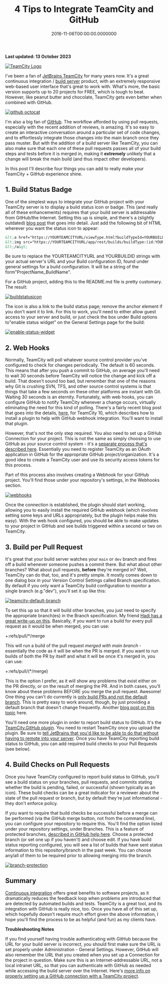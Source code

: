 ﻿---
title: 4 Tips to Integrate TeamCity and GitHub
date: "2016-11-06T00:00:00.0000000"
featuredImage: /img/teamcity_github.jpg
---

**Last updated: 13 October 2023**

[![TeamCity Logo](/img/tc-logo_400x400-150x150.png)](/img/tc-logo_400x400-150x150.png)

I've been a fan of [JetBrains TeamCity](https://www.jetbrains.com/teamcity/) for many years now. It's a great continuous integration / [build server](https://deviq.com/build-server/) product, with an extremely responsive web-based user interface that's great to work with. What's more, the basic version supports up to 20 projects for FREE, which is tough to beat. However, like peanut butter and chocolate, TeamCity gets even better when combined with GitHub.

[![github octocat](/img/Octocat-150x150.png)](/img/Octocat-150x150.png)

I'm also a big fan of [GitHub](https://github.com/). The workflow afforded by using pull requests, especially with the recent addition of reviews, is amazing. It's so easy to create an interactive conversation around a particular set of code changes, and to effortlessly integrate those changes into the main branch once they pass muster. But with the addition of a build server like TeamCity, you can also make sure that each one of these pull requests passes all of your build steps and tests before it is merged in, making it **extremely** unlikely that a change will break the main build (and thus impact other developers).

In this post I'll describe four things you can add to really make your TeamCity + GitHub experience shine.

## 1\. Build Status Badge

One of the simplest ways to integrate your GitHub project with your TeamCity server is to display a build status icon or badge. This (and really all of these enhancements) requires that your build server is addressable from GitHub/the Internet. Setting this up is simple, and there's a (slightly outdated) [blog post](https://blog.jetbrains.com/teamcity/2012/07/teamcity-build-status-icon/) that goes into detail. Just add the following bit of HTML wherever you want the status icon to appear:

```html
&lt;a href="https://YOURTEAMCITYURL/viewType.html?buildTypeId=YOURBUILDID&guest=1"&gt;
&lt;img src="https://YOURTEAMCITYURL/app/rest/builds/buildType:(id:YOURBUILDID)/statusIcon"/&gt;
&lt;/a&gt;
```

Be sure to replace the YOURTEAMCITYURL and YOURBUILDID strings with your actual server's URL and your Build configuration ID, found under general settings for a build configuration. It will be a string of the form"ProjectName\_BuildName".

For a GitHub project, adding this to the README.md file is pretty customary. The result:

[![buildstatusicon](/img/BuildStatusIcon.jpg)](/img/BuildStatusIcon.jpg)

The icon is also a link to the build status page; remove the anchor element if you don't want it to link. For this to work, you'll need to either allow guest access to your server and build, or just check the box under Build options to"enable status widget" on the General Settings page for the build:

[![enable-status-widget](/img/enable-status-widget.jpg)](/img/enable-status-widget.jpg)

## 2\. Web Hooks

Normally, TeamCity will poll whatever source control provider you've configured to check for changes periodically. The default is 60 seconds. This means that after you push a commit to GitHub, on average you'll need to wait 30 seconds before TeamCity will notice the change and kick off a build. That doesn't sound too bad, but remember that one of the reasons why Git is crushing SVN, TFS, and other source control systems is that things that take a few seconds on these other platforms are instant with Git. Waiting 30 seconds is an eternity. Fortunately, with web hooks, you can configure GitHub to notify TeamCity whenever a change occurs, virtually eliminating the need for this kind of polling. There's a fairly recent blog post that goes into the details, [here](https://blog.jetbrains.com/teamcity/2016/09/installing-github-webhooks-from-teamcity/), for TeamCity 10, which describes how to install a plugin to help with GitHub webhook integration. You'll want to install that plugin.

However, that's not the only step required. You also need to set up a GitHub Connection for your project. This is not the same as simply choosing to use GitHub as your source control system - it's a [separate process that's described here](https://confluence.jetbrains.com/display/TCD10/Integrating+TeamCity+with+VCS+Hosting+Services). Essentially you need to register TeamCity as an OAuth application in GitHub for the appropriate GitHub project/organization. It's a good idea to create a TeamCity user and use its security access tokens for this process.

Part of this process also involves creating a Webhook for your GitHub project. You'll find those under your repository's settings, in the Webhooks section.

[![webhooks](/img/webhooks.png)](/img/webhooks.png)

Once the connection is established, the plugin should start working, allowing you to easily install the required GitHub webhook (which involves setting some keys and URLs appropriately, but the plugin helps make this easy). With the web hook configured, you should be able to make updates to your project in GitHub and see builds triggered within a second or two on TeamCity.

## 3\. Build per Pull Request

It's great that your build server watches your `main` or `dev` branch and fires off a build whenever someone pushes a commit there. But what about other branches? What about pull requests, **before** they're merged in? Well, TeamCity can do that, too, and it's pretty simple. It mostly comes down to one dialog box in your Version Control Settings called Branch specification. By default if you only want a TeamCity build configuration to monitor a single branch (e.g."dev"), you'll set it up like this:

[![teamcity-default-branch](/img/teamcity-default-branch.jpg)](/img/teamcity-default-branch.jpg)

To set this up so that it will build other branches, you just need to specify the appropriate branch(es) in the Branch specification. My friend [Hadi has a great write-up on this](https://blog.jetbrains.com/teamcity/2013/02/automatically-building-pull-requests-from-github-with-teamcity/). Basically, if you want to run a build for every pull request as it would be when merged, you can use:

+:refs/pull/\*/merge

This will run a build of the pull request _merged with main branch_ - essentially the code as it will be when the PR is merged. If you want to run builds of both the PR by itself and what it will be once it's merged in, you can use:

+:refs/pull/(\*/merge)

This is the option I prefer, as it will show any problems that exist either on the PR directly, or on the result of merging the PR. And in both cases, you'll know about these problems BEFORE you merge the pull request. Awesome! One thing you can't do currently is [only build PRs and not the default branch](https://teamcity-support.jetbrains.com/hc/en-us/community/posts/206835615-Implementing-GitFlow-within-TeamCity?page=1#community_comment_206853119). This is pretty easy to work around, though, by just providing a default branch that doesn't change frequently. Another [blog post on this topic](https://blog.petegoo.com/2015/03/14/teamcity-github/) here.

You'll need one more plugin in order to report build status to GitHub. It's the [TeamCity.GitHub plugin](https://github.com/jonnyzzz/TeamCity.GitHub). You need to restart TeamCity once you upload the plugin. Be sure to [tell JetBrains that you'd like to be able to do that without having to remote into your server](https://youtrack.jetbrains.com/oauth?state=%2Fissue%2FTW-34946). Once you have TeamCity reporting build status to GitHub, you can add required build checks to your Pull Requests (see below).

## 4\. Build Checks on Pull Requests

Once you have TeamCity configured to report build status to GitHub, you'll see a build status on your branches, pull requests, and commits stating whether the build is pending, failed, or successful (shown typically as an icon). These build checks can be a great indicator for a reviewer about the state of the pull request or branch, but by default they're just informational - they don't enforce policy.

If you want to require that build checks be successful before a merge can be performed (via the GitHub merge button, not from the command line), you can configure your repository to require this. You'll find the option listed under your repository settings, under Branches. This is a feature of protected branches, [described in GitHub help here](https://help.github.com/articles/enabling-required-status-checks/). Choose a protected branch (or set one up if you haven't) and choose edit. If you have build status reporting configured, you will see a list of builds that have sent status information to this repository/branch in the past week. You can choose any/all of them to be required prior to allowing merging into the branch.

[![branch-protection](/img/branch-protection-300x295.png)](/img/branch-protection.png)



## Summary

[Continuous integration](https://deviq.com/continuous-integration/) offers great benefits to software projects, as it dramatically reduces the feedback loop when problems are introduced that are detected by automated builds and tests. TeamCity is a great tool, and its integration with GitHub is really nice, too. Once you have all of this set up, which hopefully doesn't require much effort given the above information, I hope you'll find the process to be as helpful (and fun) as my clients have.

**Troubleshooting Notes**

If you find yourself having trouble authenticating with GitHub because the URL for your build server is incorrect, you should first make sure the URL is set properly under Administration - General Settings. However, GitHub will also remember the URL that you created when you set up a Connection for the project in question. Make sure this is an Internet-addressable URL, not a local intranet URL, so that you can authenticate with GitHub as needed while accessing the build server over the Internet. Here's [more info on properly setting up a GitHub connection with a TeamCity project](https://confluence.jetbrains.com/display/TCD10/Integrating+TeamCity+with+VCS+Hosting+Services).


